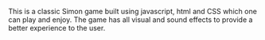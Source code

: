 This is a classic Simon game built using javascript, html and CSS which one can play and enjoy. The game has all visual and sound effects to provide a better experience to the user.
